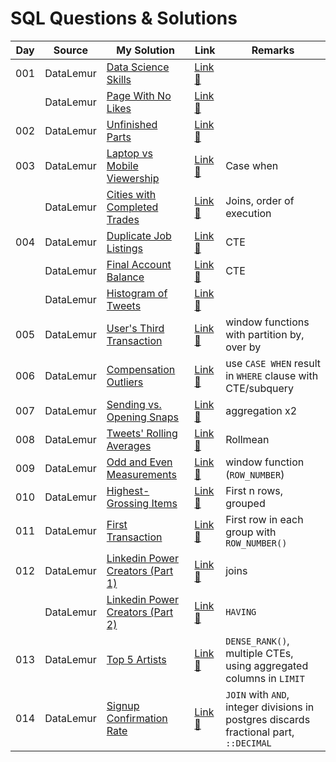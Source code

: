 # SQL Questions & Solutions

| Day | Source    | My Solution                                                                   | Link                                                                    | Remarks                                                                                  |
| --- | --------- | ----------------------------------------------------------------------------- | ----------------------------------------------------------------------- | ---------------------------------------------------------------------------------------- |
| 001 | DataLemur | [Data Science Skills](/datalemur/01-DataScienceSkills.sql)                    | [Link :link:](https://datalemur.com/questions/matching-skills)          |
|     | DataLemur | [Page With No Likes](/datalemur/02-PageWithNoLikes.sql)                       | [Link :link:](https://datalemur.com/questions/sql-page-with-no-likes)   |
| 002 | DataLemur | [Unfinished Parts](/datalemur/03-UnfinishedParts.sql)                         | [Link :link:](https://datalemur.com/questions/tesla-unfinished-parts)   |
| 003 | DataLemur | [Laptop vs Mobile Viewership](/datalemur/04-LaptopVsMobileViewership.sql)     | [Link :link:](https://datalemur.com/questions/laptop-mobile-viewership) | Case when                                                                                |
|     | DataLemur | [Cities with Completed Trades](/datalemur/05-CitiesWithCompletedTrades.sql)   | [Link :link:](https://datalemur.com/questions/completed-trades)         | Joins, order of execution                                                                |
| 004 | DataLemur | [Duplicate Job Listings](/datalemur/06-DuplicateJobListings.sql)              | [Link :link:](https://datalemur.com/questions/duplicate-job-listings)   | CTE                                                                                      |
|     | DataLemur | [Final Account Balance](/datalemur/07-FinalAccountBalance.sql)                | [Link :link:](https://datalemur.com/questions/final-account-balance)    | CTE                                                                                      |
|     | DataLemur | [Histogram of Tweets](/datalemur/08-HistogramOfTweets.sql)                    | [Link :link:](https://datalemur.com/questions/sql-histogram-tweets)     |
| 005 | DataLemur | [User's Third Transaction](/datalemur/UsersThirdTransaction.sql)              | [Link :link:](https://datalemur.com/questions/sql-third-transaction)    | window functions with partition by, over by                                              |
| 006 | DataLemur | [Compensation Outliers](/datalemur/CompensationOutliers.sql)                  | [Link :link:](https://datalemur.com/questions/compensation-outliers)    | use `CASE WHEN` result in `WHERE` clause with CTE/subquery                               |
| 007 | DataLemur | [Sending vs. Opening Snaps](/datalemur/SendingVsOpeningSnaps.sql)             | [Link :link:](https://datalemur.com/questions/time-spent-snaps)         | aggregation x2                                                                           |
| 008 | DataLemur | [Tweets' Rolling Averages](/datalemur/TweetsRollingAverage.sql)               | [Link :link:](https://datalemur.com/questions/rolling-average-tweets)   | Rollmean                                                                                 |
| 009 | DataLemur | [Odd and Even Measurements](/datalemur/OddAndEvenMeasurements.sql)            | [Link :link:](https://datalemur.com/questions/odd-even-measurements)    | window function (`ROW_NUMBER`)                                                           |
| 010 | DataLemur | [Highest-Grossing Items](/datalemur/HighestGrossingItems.sql)                 | [Link :link:](https://datalemur.com/questions/sql-highest-grossing)     | First n rows, grouped                                                                    |
| 011 | DataLemur | [First Transaction](/datalemur/FirstTransaction.sql)                          | [Link :link:](https://datalemur.com/questions/sql-first-transaction)    | First row in each group with `ROW_NUMBER()`                                              |
| 012 | DataLemur | [Linkedin Power Creators (Part 1)](/datalemur/LinkedinPowerCreatorsPart1.sql) | [Link :link:](https://datalemur.com/questions/sql-highest-grossing)     | joins                                                                                    |
|     | DataLemur | [Linkedin Power Creators (Part 2)](/datalemur/LinkedinPowerCreatorsPart2.sql) | [Link :link:](https://datalemur.com/questions/sql-highest-grossing)     | `HAVING`                                                                                 |
| 013 | DataLemur | [Top 5 Artists](/datalemur/Top5Artists.sql)                                   | [Link :link:](https://datalemur.com/questions/sql-highest-grossing)     | `DENSE_RANK()`, multiple CTEs, using aggregated columns in `LIMIT`                       |
| 014 | DataLemur | [Signup Confirmation Rate](/datalemur/SignupConfirmationRate.sql)             | [Link :link:](https://datalemur.com/questions/signup-confirmation-rate) | `JOIN` with `AND`, integer divisions in postgres discards fractional part, ``::DECIMAL`` |
